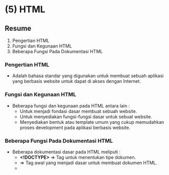 # (5) HTML

## Resume
1. Pengertian HTML
2. Fungsi dan Kegunaan HTML
3. Beberapa Fungsi Pada Dokumentasi HTML

### Pengertian HTML
* Adalah bahasa standar yang digunakan untuk membuat sebuah aplikasi yang berbasis website untuk dapat di akses dengan Internet.

### Fungsi dan Kegunaan HTML
* Beberapa fungsi dan kegunaan pada HTML antara lain :
  + Untuk menjadi fondasi dasar membuat sebuah website.
  + Untuk menyediakan fungsi-fungsi dasar untuk sebuat website.
  + Menyediakan bentuk atau template umum yang cukup memudahkan proses development pada aplikasi berbasis website.

### Beberapa Fungsi Pada Dokumentasi HTML
* Beberapa dokumentasi dasar pada HTML meliputi :
  + **<!DOCTYPE>**        => Tag untuk menentukan tipe dokumen.
  + **<html>**	          => Tag awal yang menjadi dasar untuk membuat dokumen HTML.
  + **<title>**           => Tag untuk menuliskan title pada halaman website.
  + **<head>**            => Tag untuk memberikan utilitas tambahan untuk keperluan website.
  + **<body>**	          => Adalah tag utama, merupakan isi dari website.
  + **<h1> sampai <h6>**  => Tag untuk membuat teks heading.
  + **<p>**               => Tag untuk membuat teks paragraf.
  + **<br>**              => Tag untuk membuat baris baru.
  + **<hr>**              => Tag untuk membuat garis horizontal.
  + **<!--...-->**        => Tag untuk membuat komentar.
  + **<ul>**              => Tag untuk membuat daftar dengan simbol.
  + **<ol>**              => Tag untuk membuat daftar dengan angka.
  + **<li>**              => Tag untuk membuat item pada daftar tag <ul> atau <ol>.
  + **<a>**               => Tag untuk membuat _Hyperlink_  yang dapat berpindah halaman URL website.
  + **<form>**            => Tag untuk membuat sebuah form yang dapat digunakan untuk penginputan pengguna pada website.
  + **<label>**           => Tag untuk memberikan teks label pada sebuah tag <input>.
  + **<input>**           => Tag untuk membuat sebuah kontrol input.
  + **<div> & <span>**    => Tag untuk mengelompokkan/membungkus beberapa elemen menjadi satu.
  + **<select>**          => Tag untuk membuat input daftar.
  + **<option>**          => Tag untuk membuat item pada input daftar tag <select>.
  + **<textarea>**        => Tag untuk membuat sebuah kontrol input yang memiliki _Multi Baris_.
  + **<button>**          => Tag untuk membuat sebuah tombol.

## Task
1. Buatlah sebuah file dengan nama index.html dan pada halaman tersebut memuat kontent berikut. Pada text Form Sign Up, buatlah menjadi sebuah link text sehingga ketika di klik akan mengarah user ke halaman form.html!
2. Buatlah sebuah file dengan nama form.html dengan desain berikut. Ketika form di submit dengan mengklik tombol Submit maka akan mengarah user ke halaman welcome.html!
3. Buatlah sebuah file dengan nama welcome.html dengan desain seperti berikut!

[index.html](https://github.com/fauzanfadly/VueJS_Fauzan-Fadly/blob/bb9a44f99f7641cd77b4895435c43caa8488747a/2_Version%20Control%20and%20Branch%20Manajement%20(Git)/praktikum/link%20untuk%20github.md)
[form.html](https://github.com/fauzanfadly/VueJS_Fauzan-Fadly/blob/bb9a44f99f7641cd77b4895435c43caa8488747a/2_Version%20Control%20and%20Branch%20Manajement%20(Git)/praktikum/link%20untuk%20github.md)
[welcome.html](https://github.com/fauzanfadly/VueJS_Fauzan-Fadly/blob/bb9a44f99f7641cd77b4895435c43caa8488747a/2_Version%20Control%20and%20Branch%20Manajement%20(Git)/praktikum/link%20untuk%20github.md)

output :

![Output index.html](https://img.freepik.com/free-vector/landing-page-with-laptop_52683-28586.jpg?t=st=1645596016~exp=1645596616~hmac=ed0cf866e413db83f4a263efe8ed8a130dddc1dc22aa81214c8525993cdf9965&w=740)
![Output form.html](https://img.freepik.com/free-vector/landing-page-with-laptop_52683-28586.jpg?t=st=1645596016~exp=1645596616~hmac=ed0cf866e413db83f4a263efe8ed8a130dddc1dc22aa81214c8525993cdf9965&w=740)
![Output welcome.html](https://img.freepik.com/free-vector/landing-page-with-laptop_52683-28586.jpg?t=st=1645596016~exp=1645596616~hmac=ed0cf866e413db83f4a263efe8ed8a130dddc1dc22aa81214c8525993cdf9965&w=740)